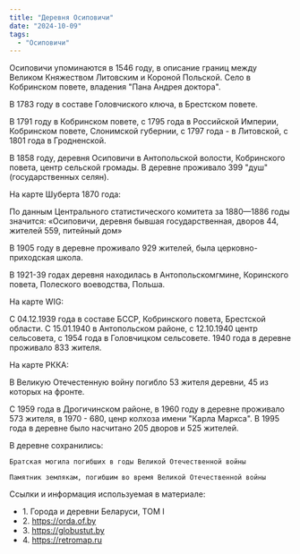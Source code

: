 ```yaml
---
title: "Деревня Осиповичи"
date: "2024-10-09"
tags:
  - "Осиповичи"
---
```


Осиповичи упоминаются в 1546 году, в описание границ между Великом Княжеством Литовским и Короной Польской. Село в Кобринском повете, владения "Пана Андрея доктора".

В 1783 году в составе Головчиского ключа, в Брестском повете.

В 1791 году в Кобринском повете, с 1795 года в Российской Империи, Кобринском повете, Слонимской губернии, с 1797 года - в Литовской, с 1801 года в Гродненской.

В 1858 году, деревня Осиповичи в Антопольской волости, Кобринского повета, центр сельской громады. В деревне проживало 399 "душ" (государственных селян).

На карте Шуберта 1870 года:


По данным Центрального статистического комитета за 1880—1886 годы значится: «Осиповичи, деревня бывшая государственная, дворов 44, жителей 559, питейный дом»

В 1905 году в деревне проживало 929 жителей, была церковно-приходская школа.

В 1921-39 годах деревня находилась в Антопольскомгмине, Коринского повета, Полеского воеводства, Польша.

На карте WIG:


С 04.12.1939 года в составе БССР, Кобринского повета, Брестской области. С 15.01.1940 в Антопольском районе, с 12.10.1940 центр сельсовета, с 1954 года в Головчицком сельсовете. 1940 года в деревне проживало 833 жителя.

На карте РККА:

В Великую Отечестенную войну погибло 53 жителя деревни, 45 из которых на фронте.

С 1959 года в Дрогичинском районе, в 1960 году в деревне проживало 573 жителя, в 1970 - 680, ценр колхоза имени "Карла Маркса". В 1995 года в деревне было насчитано 205 дворов и 525 жителей.

В деревне сохранились:

    Братская могила погибших в годы Великой Отечественной войны

    Памятник землякам, погибшим во время Великой Отечественной войны


Ссылки и информация используемая в материале:
- 1\. Города и деревни Беларуси, ТОМ I
- 2\. https://orda.of.by
- 3\. https://globustut.by
- 4\. https://retromap.ru
